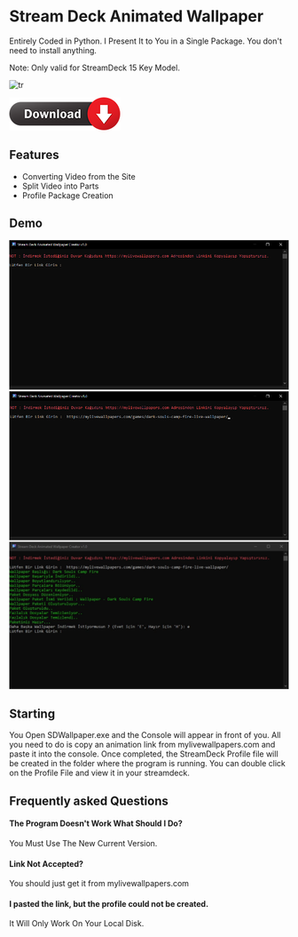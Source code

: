 
# Stream Deck Animated Wallpaper 

Entirely Coded in Python. I Present It to You in a Single Package. You don't need to install anything.

Note: Only valid for StreamDeck 15 Key Model.

![tr](https://img.shields.io/github/downloads/osmancitci/StreamDeckAnimatedWallpaper/total?color=HSL%28230%C2%B0%2C%200%25%2C%2050%25%29&label=Downloads)

[![tr](https://github.com/osmancitci/GrandRp-Farm/blob/main/Template/Download.png?raw=true)](https://github.com/osmancitci/StreamDeckAnimatedWallpaper/releases/download/v1.0/SDWallpaper.exe)

## Features

- Converting Video from the Site
- Split Video into Parts
- Profile Package Creation
  
## Demo

![1](https://github.com/osmancitci/StreamDeckAnimatedWallpaper/blob/main/Picture/1.png?raw=true)
![2](https://github.com/osmancitci/StreamDeckAnimatedWallpaper/blob/main/Picture/2.png?raw=true)
![2](https://github.com/osmancitci/StreamDeckAnimatedWallpaper/blob/main/Picture/3.png?raw=true)

## Starting

You Open SDWallpaper.exe and the Console will appear in front of you. All you need to do is copy an animation link from mylivewallpapers.com and paste it into the console. Once completed, the StreamDeck Profile file will be created in the folder where the program is running. You can double click on the Profile File and view it in your streamdeck.

  
## Frequently asked Questions

#### The Program Doesn't Work What Should I Do?

You Must Use The New Current Version.

#### Link Not Accepted?

You should just get it from mylivewallpapers.com

#### I pasted the link, but the profile could not be created.

It Will Only Work On Your Local Disk.


